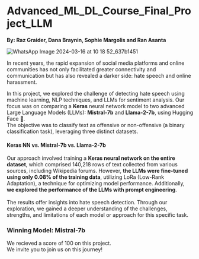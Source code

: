 # Advanced_ML_DL_Course_Final_Project_LLM
**By: Raz Graider, Dana Braynin, Sophie Margolis and Ran Asanta**<br>

![WhatsApp Image 2024-03-16 at 10 18 52_637b1451](https://github.com/DanaBraynin/Advanced_ML_DL_Course_Final_Project_LLM/assets/114236961/5a4eb6af-8690-49b3-a1c5-1722a7c0409e)

In recent years, the rapid expansion of social media platforms and online communities has not only facilitated greater connectivity and communication but has also revealed a darker side: hate speech and online harassment.<br>

In this project, we explored the challenge of detecting hate speech using machine learning, NLP techniques, and LLMs for sentiment analysis. Our focus was on comparing a **Keras** neural network model to two advanced Large Language Models (LLMs): **Mistral-7b** and **Llama-2-7b**, using Hugging Face 🤗.<br>
The objective was to classify text as offensive or non-offensive (a binary classification task), leveraging three distinct datasets.

#### **Keras NN vs. Mistral-7b vs. Llama-2-7b**
Our approach involved training a **Keras neural network on the entire dataset**, which comprised 140,218 rows of text collected from various sources, including Wikipedia forums. However, **the LLMs were fine-tuned using only 0.08% of the training data**, utilizing LoRa (Low-Rank Adaptation), a technique for optimizing model performance. Additionally, **we explored the performance of the LLMs with prompt engineering**.<br><br>
The results offer insights into hate speech detection. Through our exploration, we gained a deeper understanding of the challenges, strengths, and limitations of each model or approach for this specific task. 

### Winning Model: Mistral-7b

We recieved a score of 100 on this project.<br>
We invite you to join us on this journey!
